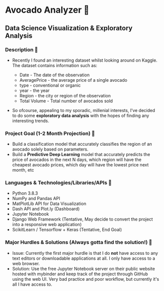 # Avocado Analyzer 🥑
## Data Science Visualization & Exploratory Analysis

### Description 🥑
- Recently I found an interesting dataset whilst looking around on Kaggle. The dataset contains information such as:</br>
  - Date - The date of the observation
  - AveragePrice - the average price of a single avocado
  - type - conventional or organic
  - year - the year
  - Region - the city or region of the observation
  - Total Volume - Total number of avocados sold

- So ofcourse, appealing to my sporadic, millenial interests, I've decided to do some **exploratory data analysis** with the hopes of finding any interesting trends.

### Project Goal (1-2 Month Projection) 🥑
- Build a classification model that accurately classifies the region of an avocado solely based on parameters. 
- Build a **Predictive Deep Learning** model that accurately predicts the price of avocados in the next N days, which region will have the cheapest avocado prices, which day will have the lowest price next month, etc

### Languages & Technologies/Libraries/APIs 🥑
- Python 3.8.3
- NumPy and Pandas API
- MatPlotLib API for Data Visualization
- Dash API and Plot.ly (Dashboard)
- Jupyter Notebook
- Django Web Framework (Tentative, May decide to convert the project into a responsive web application)
- ScikitLearn / Tensorflow + Keras (Tentative, End Goal)

### Major Hurdles & Solutions (Always gotta find the solution!) 🥑
- Issue: Currently the first major hurdle is that I do **not** have access to any text editors or downloadable applications at all. I only have access to a web browser. 
- Solution: Use the free Jupyter Notebook server on their public website hosted with mybinder and keep track of the project through GitHub using the web UI. Very bad practice and poor workflow, but currently it's all I have access to.


